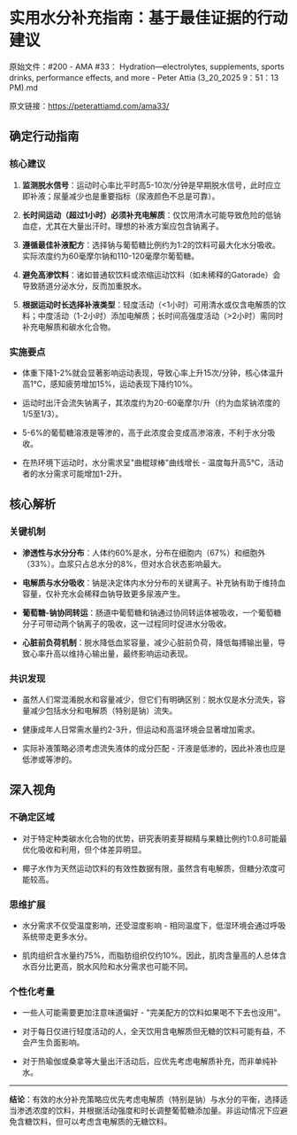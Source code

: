 # 实用水分补充指南：基于最佳证据的行动建议

原始文件：#200 - AMA #33： Hydration—electrolytes, supplements, sports drinks, performance effects, and more - Peter Attia (3_20_2025 9：51：13 PM).md

原文链接：https://peterattiamd.com/ama33/

## 确定行动指南

### 核心建议
1. **监测脱水信号**：运动时心率比平时高5-10次/分钟是早期脱水信号，此时应立即补液；尿量减少也是重要指标（尿液颜色不总是可靠）。
   
2. **长时间运动（超过1小时）必须补充电解质**：仅饮用清水可能导致危险的低钠血症，尤其在大量出汗时。理想的补液方案应包含钠离子。

3. **遵循最佳补液配方**：选择钠与葡萄糖比例约为1:2的饮料可最大化水分吸收。实际浓度约为60毫摩尔钠和110-120毫摩尔葡萄糖。

4. **避免高渗饮料**：诸如普通软饮料或浓缩运动饮料（如未稀释的Gatorade）会导致肠道分泌水分，反而加重脱水。

5. **根据运动时长选择补液类型**：轻度活动（<1小时）可用清水或仅含电解质的饮料；中度活动（1-2小时）添加电解质；长时间高强度活动（>2小时）需同时补充电解质和碳水化合物。

### 实施要点
- 体重下降1-2%就会显著影响运动表现，导致心率上升15次/分钟，核心体温升高1°C，感知疲劳增加15%，运动表现下降约10%。
  
- 运动时出汗会流失钠离子，其浓度约为20-60毫摩尔/升（约为血浆钠浓度的1/5至1/3）。

- 5-6%的葡萄糖溶液是等渗的，高于此浓度会变成高渗溶液，不利于水分吸收。

- 在热环境下运动时，水分需求呈"曲棍球棒"曲线增长 - 温度每升高5°C，活动者的水分需求可能增加1-2升。

## 核心解析

### 关键机制
- **渗透性与水分分布**：人体约60%是水，分布在细胞内（67%）和细胞外（33%）。血浆只占总水分的8%，但对水合状态影响最大。

- **电解质与水分吸收**：钠是决定体内水分分布的关键离子。补充钠有助于维持血容量，仅补充水会稀释血钠导致更多尿液产生。

- **葡萄糖-钠协同转运**：肠道中葡萄糖和钠通过协同转运体被吸收，一个葡萄糖分子可带动两个钠离子的吸收，这一过程同时促进水分吸收。

- **心脏前负荷机制**：脱水降低血浆容量，减少心脏前负荷，降低每搏输出量，导致心率升高以维持心输出量，最终影响运动表现。

### 共识发现
- 虽然人们常混淆脱水和容量减少，但它们有明确区别：脱水仅是水分流失，容量减少包括水分和电解质（特别是钠）流失。

- 健康成年人日常需水量约2-3升，但运动和高温环境会显著增加需求。

- 实际补液策略必须考虑流失液体的成分匹配 - 汗液是低渗的，因此补液也应是低渗或等渗的。

## 深入视角

### 不确定区域
- 对于特定种类碳水化合物的优势，研究表明麦芽糊精与果糖比例约1:0.8可能最优化吸收和利用，但个体差异明显。

- 椰子水作为天然运动饮料的有效性数据有限，虽然含有电解质，但糖分浓度可能较高。

### 思维扩展
- 水分需求不仅受温度影响，还受湿度影响 - 相同温度下，低湿环境会通过呼吸系统带走更多水分。

- 肌肉组织含水量约75%，而脂肪组织仅约10%。因此，肌肉含量高的人总体含水百分比更高，脱水风险和水分需求也可能不同。

### 个性化考量
- 一些人可能需要更加注意味道偏好 - "完美配方的饮料如果喝不下去也没用"。

- 对于每日仅进行轻度活动的人，全天饮用含电解质但无糖的饮料可能有益，不会产生负面影响。

- 对于热瑜伽或桑拿等大量出汗活动后，应优先考虑电解质补充，而非单纯补水。

---

**结论**：有效的水分补充策略应优先考虑电解质（特别是钠）与水分的平衡，选择适当渗透浓度的饮料，并根据活动强度和时长调整葡萄糖添加量。非运动情况下应避免含糖饮料，但可以考虑含电解质的无糖饮料。